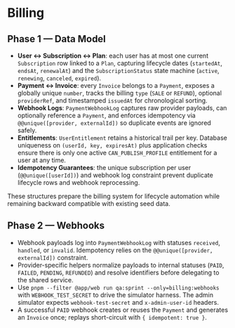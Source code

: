 # Billing

## Phase 1 — Data Model
- **User ↔ Subscription ↔ Plan**: each user has at most one current `Subscription` row linked to a `Plan`, capturing lifecycle dates (`startedAt`, `endsAt`, `renewalAt`) and the `SubscriptionStatus` state machine (`active`, `renewing`, `canceled`, `expired`).
- **Payment ↔ Invoice**: every `Invoice` belongs to a `Payment`, exposes a globally unique `number`, tracks the billing `type` (`SALE` or `REFUND`), optional `providerRef`, and timestamped `issuedAt` for chronological sorting.
- **Webhook Logs**: `PaymentWebhookLog` captures raw provider payloads, can optionally reference a `Payment`, and enforces idempotency via `@@unique([provider, externalId])` so duplicate events are ignored safely.
- **Entitlements**: `UserEntitlement` retains a historical trail per key. Database uniqueness on `(userId, key, expiresAt)` plus application checks ensure there is only one active `CAN_PUBLISH_PROFILE` entitlement for a user at any time.
- **Idempotency Guarantees**: the unique subscription per user (`@@unique([userId])`) and webhook log constraint prevent duplicate lifecycle rows and webhook reprocessing.

These structures prepare the billing system for lifecycle automation while remaining backward compatible with existing seed data.

## Phase 2 — Webhooks
- Webhook payloads log into `PaymentWebhookLog` with statuses `received`, `handled`, or `invalid`. Idempotency relies on the `@@unique([provider, externalId])` constraint.
- Provider-specific helpers normalize payloads to internal statuses (`PAID`, `FAILED`, `PENDING`, `REFUNDED`) and resolve identifiers before delegating to the shared service.
- Use `pnpm --filter @app/web run qa:sprint --only=billing:webhooks` with `WEBHOOK_TEST_SECRET` to drive the simulator harness. The admin simulator expects `webhook-test-secret` and `x-admin-user-id` headers.
- A successful `PAID` webhook creates or reuses the `Payment` and generates an `Invoice` once; replays short-circuit with `{ idempotent: true }`.
